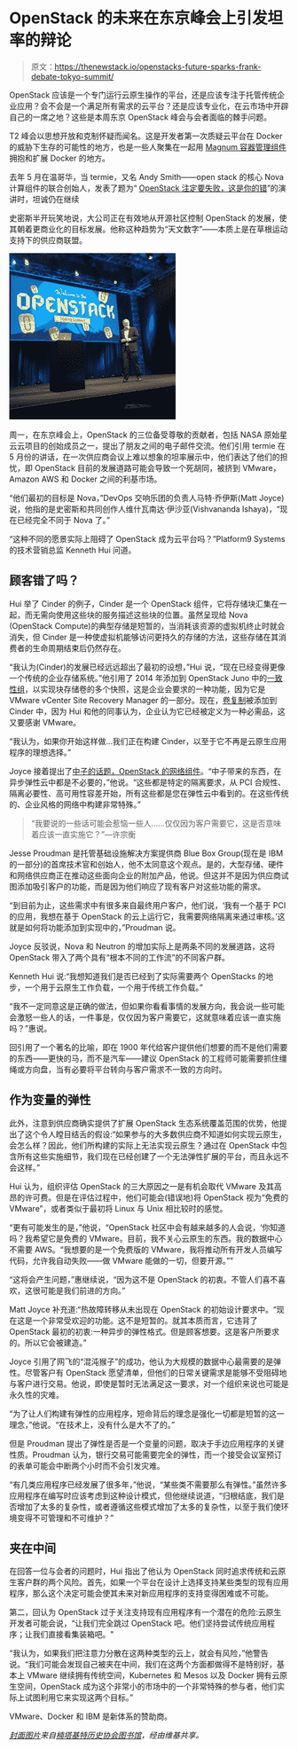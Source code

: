 # OpenStack 的未来在东京峰会上引发坦率的辩论

> 原文：<https://thenewstack.io/openstacks-future-sparks-frank-debate-tokyo-summit/>

OpenStack 应该是一个专门运行云原生操作的平台，还是应该专注于托管传统企业应用？会不会是一个满足所有需求的云平台？还是应该专业化，在云市场中开辟自己的一席之地？这些是本周东京 OpenStack 峰会与会者面临的棘手问题。

T2 峰会以思想开放和克制怀疑而闻名。这是开发者第一次质疑云平台在 Docker 的威胁下生存的可能性的地方，也是一些人聚集在一起用 [Magnum 容器管理组件](https://thenewstack.io/magnum-is-the-name-docker-container-management-is-the-game/)拥抱和扩展 Docker 的地方。

去年 5 月在温哥华，当 termie，又名 Andy Smith——open stack 的核心 Nova 计算组件的联合创始人，发表了题为“ [OpenStack 注定要失败，这是你的错](https://www.openstack.org/summit/vancouver-2015/summit-videos/presentation/openstack-is-doomed-and-it-is-your-fault)”的演讲时，坦诚仍在继续

史密斯半开玩笑地说，大公司正在有效地从开源社区控制 OpenStack 的发展，使其朝着更商业化的目标发展。他称这种趋势为“天文数字”——本质上是在草根运动支持下的供应商联盟。

[![OSS-Tokyo](img/8e1557427c4d6764cfd3db29745a2e00.png)](https://twitter.com/thenewstack/status/659191024120541184)

周一，在东京峰会上，OpenStack 的三位备受尊敬的贡献者，包括 NASA 原始星云云项目的创始成员之一，提出了朋友之间的电子邮件交流。他们引用 termie 在 5 月份的讲话，在一次供应商会议上难以想象的坦率展示中，他们表达了他们的担忧，即 OpenStack 目前的发展道路可能会导致一个死胡同，被挤到 VMware，Amazon AWS 和 Docker 之间的利基市场。

“他们最初的目标是 Nova，”DevOps 交响乐团的负责人马特·乔伊斯(Matt Joyce)说，他指的是史密斯和共同创作人维什瓦南达·伊沙亚(Vishvananda Ishaya)，“现在已经完全不同于 Nova 了。”

“这种不同的愿景实际上阻碍了 OpenStack 成为云平台吗？”Platform9 Systems 的技术营销总监 Kenneth Hui 问道。

## 顾客错了吗？

Hui 举了 Cinder 的例子，Cinder 是一个 OpenStack 组件，它将存储块汇集在一起，而无需向使用这些块的服务描述这些块的位置。虽然呈现给 Nova (OpenStack Compute)的典型存储是短暂的，当消耗该资源的虚拟机终止时就会消失，但 Cinder 是一种使虚拟机能够访问更持久的存储的方法，这些存储在其消费者的生命周期结束后仍然存在。

“我认为(Cinder)的发展已经远远超出了最初的设想，”Hui 说，“现在已经变得更像一个传统的企业存储系统。”他引用了 2014 年添加到 OpenStack Juno 中的[一致性组](http://docs.openstack.org/admin-guide-cloud/blockstorage-consistency-groups.html)，以实现块存储卷的多个快照，这是企业会要求的一种功能，因为它是 VMware vCenter Site Recovery Manager 的一部分。现在，[卷复制](https://github.com/openstack/cinder-specs/blob/master/specs/juno/volume-replication.rst)被添加到 Cinder 中，因为 Hui 和他的同事认为，企业认为它已经被定义为一种必需品，这又要感谢 VMware。

“我认为，如果你开始这样做…我们正在构建 Cinder，以至于它不再是云原生应用程序的理想选择。”

Joyce 接着提出了[中子的话题，OpenStack 的网络组件](https://thenewstack.io/sdn-controllers-and-openstack-part1/)。“中子带来的东西，在异步弹性云中都是不必要的，”他说。“这些都是特定的隔离要求，从 PCI 合规性、隔离必要性、高可用性容差开始，所有这些都是您在弹性云中看到的。在这些传统的、企业风格的网络中构建非常特殊。”

> “我要说的一些话可能会惹恼一些人……仅仅因为客户需要它，这是否意味着应该一直实施它？”—许宗衡

Jesse Proudman 是托管基础设施解决方案提供商 Blue Box Group(现在是 IBM 的一部分)的首席技术官和创始人，他不太同意这个观点。是的，大型存储、硬件和网络供应商正在推动这些面向企业的附加产品，他说。但这并不是因为供应商试图添加吸引客户的功能，而是因为他们响应了现有客户对这些功能的需求。

“到目前为止，这些需求中有很多来自最终用户客户，他们说，‘我有一个基于 PCI 的应用，我想在基于 OpenStack 的云上运行它，我需要网络隔离来通过审核。’这就是如何将功能添加到实现中的，”Proudman 说。

Joyce 反驳说，Nova 和 Neutron 的增加实际上是两条不同的发展道路，这将 OpenStack 带入了两个具有“根本不同的工作流”的不同客户群。

Kenneth Hui 说:“我想知道我们是否已经到了实际需要两个 OpenStacks 的地步，一个用于云原生工作负载，一个用于传统工作负载。”

“我不一定同意这是正确的做法，但如果你看看事情的发展方向，我会说一些可能会激怒一些人的话，一件事是，仅仅因为客户需要它，这就意味着应该一直实施吗？”惠说。

回引用了一个著名的比喻，即在 1900 年代给客户提供他们想要的而不是他们需要的东西——更快的马，而不是汽车——建议 OpenStack 的工程师可能需要抓住缰绳或方向盘，当有必要将平台转向与客户需求不一致的方向时。

## 作为变量的弹性

此外，注意到供应商确实提供了扩展 OpenStack 生态系统覆盖范围的优势，他提出了这个令人瞠目结舌的假设:“如果参与的大多数供应商不知道如何实现云原生，会怎么样？因此，他们所构建的实际上无法实现云原生？通过在 OpenStack 中包含所有这些实施细节，我们现在已经创建了一个无法弹性扩展的平台，而且永远不会这样。”

Hui 认为，组织评估 OpenStack 的三大原因之一是有机会取代 VMware 及其高昂的许可费。但是在评估过程中，他们可能会(错误地)将 OpenStack 视为“免费的 VMware”，或者类似于最初将 Linux 与 Unix 相比较时的感觉。

“更有可能发生的是，”他说，“OpenStack 社区中会有越来越多的人会说，‘你知道吗？我希望它是免费的 VMware。目前，我不关心云原生的东西。我的数据中心不需要 AWS。“我想要的是一个免费版的 VMware，我将推动所有开发人员编写代码，允许我自动失败——做 VMware 能做的一切，但要开源。”"

“这将会产生问题，”惠继续说，“因为这不是 OpenStack 的初衷。不管人们喜不喜欢，这很可能是我们前进的方向。”

Matt Joyce 补充道:“热故障转移从未出现在 OpenStack 的初始设计要求中。“现在这是一个非常受欢迎的功能。这不是短暂的。就其本质而言，它违背了 OpenStack 最初的初衷:一种异步的弹性格式。但是顾客想要。这是客户所要求的。所以它会被建造。”

Joyce 引用了网飞的“混沌猴子”的成功，他认为大规模的数据中心最需要的是弹性。尽管客户有 OpenStack 愿望清单，但他们的日常关键需求是能够不受阻碍地与客户进行交易。他说，即使是暂时无法满足这一要求，对一个组织来说也可能是永久性的灾难。

“为了让人们构建有弹性的应用程序，短命背后的理念是强化一切都是短暂的这一理念，”他说。“在技术上，没有什么是大不了的。”

但是 Proudman 提出了弹性是否是一个变量的问题，取决于手边应用程序的关键性质。Proudman 认为，银行交易可能需要完全的弹性，而一个接受会议室预订的表单可能会中断两个小时而不会引发灾难。

“有几类应用程序已经发展了很多年，”他说，“某些类不需要那么有弹性。”虽然许多应用程序在编写时应该考虑到这种设计模式，但他继续说道，“归根结底，我们是否增加了太多的复杂性，或者遵循这些模式增加了太多的复杂性，以至于我们使环境变得不可管理和不可维护？”

## 夹在中间

在回答一位与会者的问题时，Hui 指出了他认为 OpenStack 同时追求传统和云原生客户群的两个风险。首先，如果一个平台在设计上选择支持某些类型的现有应用程序，那么这个决定可能会使其未来对新应用程序的支持变得困难或不可能。

第二，回认为 OpenStack 过于关注支持现有应用程序有一个潜在的危险:云原生开发者可能会说，“让我们完全跳过 OpenStack 吧。他们坚持尝试传统应用程序；让我们直接看集装箱吧。"

“我认为，如果我们把注意力分散在这两种类型的云上，就会有风险，”他警告说。“我们可能会发现自己被夹在中间，我们在这两个方面都做得不是特别好，基本上 VMware 继续拥有传统空间，Kubernetes 和 Mesos 以及 Docker 拥有云原生空间，OpenStack 成为这个非常小的市场中的一个非常特殊的参与者，他们实际上试图利用它来实现这两个目标。”

VMware、Docker 和 IBM 是新体系的赞助商。

*[封面图片](https://commons.wikimedia.org/wiki/File:Horse_drawn_US_Mail_car.jpg)来自[楠塔基特历史协会图书馆](http://www.nha.org/)，经由维基共享。*

<svg xmlns:xlink="http://www.w3.org/1999/xlink" viewBox="0 0 68 31" version="1.1"><title>Group</title> <desc>Created with Sketch.</desc></svg>